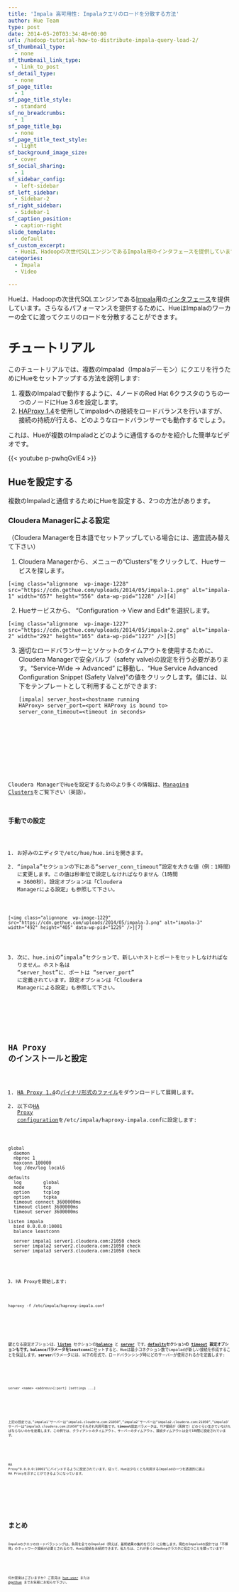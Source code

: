 ```yaml
---
title: 'Impala 高可用性: Impalaクエリのロードを分散する方法'
author: Hue Team
type: post
date: 2014-05-20T03:34:48+00:00
url: /hadoop-tutorial-how-to-distribute-impala-query-load-2/
sf_thumbnail_type:
  - none
sf_thumbnail_link_type:
  - link_to_post
sf_detail_type:
  - none
sf_page_title:
  - 1
sf_page_title_style:
  - standard
sf_no_breadcrumbs:
  - 1
sf_page_title_bg:
  - none
sf_page_title_text_style:
  - light
sf_background_image_size:
  - cover
sf_social_sharing:
  - 1
sf_sidebar_config:
  - left-sidebar
sf_left_sidebar:
  - Sidebar-2
sf_right_sidebar:
  - Sidebar-1
sf_caption_position:
  - caption-right
slide_template:
  - default
sf_custom_excerpt:
  - Hueは、Hadoopの次世代SQLエンジンであるImpala用のインタフェースを提供しています。さらなるパフォーマンスを提供するために、HueはImpalaのワーカーの全てに渡ってクエリのロードを分散することができます。
categories:
  - Impala
  - Video

---
```

Hueは、Hadoopの次世代SQLエンジンである[Impala][1]用の[インタフェース][2]を提供しています。さらなるパフォーマンスを提供するために、HueはImpalaのワーカーの全てに渡ってクエリのロードを分散することができます。

# チュートリアル

このチュートリアルでは、複数のImpalad（Impalaデーモン）にクエリを行うためにHueをセットアップする方法を説明します:

  1. 複数のImpaladで動作するように、4ノードのRed Hat 6クラスタのうちの一つのノードにHue 3.6を設定します。
  2. [HAProxy 1.4][3]を使用してimpaladへの接続をロードバランスを行いますが、接続の持続が行える、どのようなロードバランサーでも動作するでしょう。

これは、Hueが複数のImpaladとどのように通信するのかを紹介した簡単なビデオです。

{{< youtube p-pwhqGvlE4 >}}

## Hueを設定する

複数のImpaladと通信するためにHueを設定する、2つの方法があります。

### Cloudera Managerによる設定

（Cloudera Managerを日本語でセットアップしている場合には、適宜読み替えて下さい）

  1. Cloudera Managerから、メニューの“Clusters”をクリックして、Hueサービスを探します。

    [<img class="alignnone  wp-image-1228" src="https://cdn.gethue.com/uploads/2014/05/impala-1.png" alt="impala-1" width="657" height="556" data-wp-pid="1228" />][4]
  2. Hueサービスから、 “Configuration -> View and Edit”を選択します。

    [<img class="alignnone  wp-image-1227" src="https://cdn.gethue.com/uploads/2014/05/impala-2.png" alt="impala-2" width="292" height="165" data-wp-pid="1227" />][5]
  3. 適切なロードバランサーとソケットのタイムアウトを使用するために、Cloudera Managerで安全バルブ（safety valve)の設定を行う必要があります。“Service-Wide -> Advanced” に移動し、“Hue Service Advanced Configuration Snippet (Safety Valve)”の値をクリックします。値には、以下をテンプレートとして利用することができます: <pre><code class="bash">[impala]
server_host=&lt;hostname running HAProxy&gt;
server_port=&lt;port HAProxy is bound to&gt;
server_conn_timeout=&lt;timeout in seconds&gt;
</pre>

&nbsp;

Cloudera ManagerでHueを設定するためのより多くの情報は、[Managing Clusters][6]をご覧下さい（英語）。

### 手動での設定

  1. お好みのエディタで/etc/hue/hue.iniを開きます。
  2. &#8220;impala&#8221;セクションの下にある“server\_conn\_timeout”設定を大きな値（例：1時間）に変更します。この値は秒単位で設定しなければなりません（1時間 = 3600秒）。設定オプションは「Cloudera Managerによる設定」も参照して下さい。

    [<img class="alignnone  wp-image-1229" src="https://cdn.gethue.com/uploads/2014/05/impala-3.png" alt="impala-3" width="492" height="405" data-wp-pid="1229" />][7]
  3. 次に、hue.iniの&#8221;impala&#8221;セクションで、新しいホストとポートをセットしなければなりません。ホスト名は &#8220;server\_host&#8221;に、ポートは &#8220;server\_port&#8221; に定義されています。設定オプションは「Cloudera Managerによる設定」も参照して下さい。

&nbsp;

## HA Proxy のインストールと設定

  1. [HA Proxy 1.4][3]の[バイナリ形式のファイル][8]をダウンロードして展開します。
  2. 以下の[HA Proxy configuration][9]を/etc/impala/haproxy-impala.confに設定します:

<pre><code class="bash">global
  daemon
  nbproc 1
  maxconn 100000
  log /dev/log local6

defaults
  log        global
  mode       tcp
  option     tcplog
  option     tcpka
  timeout connect 3600000ms
  timeout client 3600000ms
  timeout server 3600000ms

listen impala
  bind 0.0.0.0:10001
  balance leastconn

  server impala1 server1.cloudera.com:21050 check
  server impala2 server2.cloudera.com:21050 check
  server impala3 server3.cloudera.com:21050 check
</pre>

3. HA Proxyを開始します:

<pre><code class="bash">haproxy -f /etc/impala/haproxy-impala.conf</pre>

&nbsp;

鍵となる設定オプションは、[**listen**][10] セクションの[**balance**][11] と [**server**][12] です。**[defaults][13]**セクションの **[timeout][14]** 設定オプションもです。**balance**パラメータを**leastconn**にセットすると、Hueは最小コネクション数でimpaladが新しい接続を作成することを保証します。**server**パラメータには、以下の形式で、ロードバランシング時にどのサーバーが使用されるかを定義します:

&nbsp;

<pre><code class="bash">server &lt;name&gt; &lt;address&gt;[:port] [settings ...]</pre>

&nbsp;

上記の設定では、&#8221;impala1&#8243;サーバーは“impala1.cloudera.com:21050”、&#8221;impala2&#8243;サーバーは“impala2.cloudera.com:21050”、&#8221;impala3&#8243;サーバーは“impala3.cloudera.com:21050”でそれぞれ利用可能です。**timeout**設定パラメータは、TCP接続が（両側で）どのぐらい生きていなければならないのかを定義します。この例では、クライアントのタイムアウト、サーバーのタイムアウト、接続タイムアウトは全て1時間に設定されています。

&nbsp;

HA Proxy“0.0.0.0:10001”にバインドするように設定されています。従って、Hueは少なくとも利用するImpaladの一つを透過的に選ぶ HA Proxyを示すことができるようになっています。

&nbsp;

&nbsp;

# まとめ

Impalaのクエリのロードバランシングは、負荷を全てのImpalad（例えば、最終結果の集約を行う）に分散します。現在のImpaladの設計では「不揮発」のネットワーク接続が必要とされるので、Hueは接続を永続的できます。私たちは、これが多くのHadoopクラスタに役立つことを願っています!

&nbsp;

何か提案はございますか? ご意見は [hue-user][15] または [@gethue][16] までお気軽にお知らせ下さい。

 [1]: http://impala.io/
 [2]: https://gethue.com/hadoop%E3%81%AE%E3%82%A4%E3%83%B3%E3%82%BF%E3%83%A9%E3%82%AF%E3%83%86%E3%82%A3%E3%83%96sql%E3%81%8C%E7%B0%A1%E5%8D%98%E3%81%AB/?lang=ja
 [3]: http://haproxy.1wt.eu/
 [4]: https://cdn.gethue.com/uploads/2014/05/impala-1.png
 [5]: https://cdn.gethue.com/uploads/2014/05/impala-2.png
 [6]: http://www.cloudera.com/content/cloudera-content/cloudera-docs/CM5/latest/Cloudera-Manager-Managing-Clusters/cm5mc_hue_service.html
 [7]: https://cdn.gethue.com/uploads/2014/05/impala-3.png
 [8]: http://haproxy.1wt.eu/download/1.4/src/haproxy-1.4.24.tar.gz
 [9]: http://cbonte.github.io/haproxy-dconv/configuration-1.4.html
 [10]: http://cbonte.github.io/haproxy-dconv/configuration-1.4.html#4
 [11]: http://cbonte.github.io/haproxy-dconv/configuration-1.4.html#4-balance
 [12]: http://cbonte.github.io/haproxy-dconv/configuration-1.4.html#4-server
 [13]: http://cbonte.github.io/haproxy-dconv/configuration-1.4.html#3
 [14]: http://cbonte.github.io/haproxy-dconv/configuration-1.4.html#4-timeout
 [15]: https://groups.google.com/a/cloudera.org/forum/?fromgroups#!forum/hue-user
 [16]: https://twitter.com/gethue
